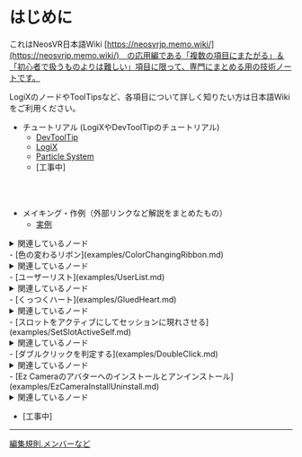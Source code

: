 # はじめに

これはNeosVR日本語Wiki [https://neosvrjp.memo.wiki/](https://neosvrjp.memo.wiki/)　の応用編である「複数の項目にまたがる」＆「初心者で扱うものよりは難しい」項目に限って、専門にまとめる用の技術ノートです。

LogiXのノードやToolTipsなど、各項目について詳しく知りたい方は日本語Wikiをご利用ください。
  
- チュートリアル (LogiXやDevToolTipのチュートリアル) 
  - [DevToolTip](tutorial/devtool.md)
  - [LogiX](tutorial/logix.md)  
  - [Particle System](tutorial/particlesystem.md)  
  - [工事中]
  
<br>
<br>

- メイキング・作例（外部リンクなど解説をまとめたもの）
  - [実例](examples/jiturei.md)  
<details><summary>関連しているノード</summary><div>
...
</div></details>
  - [色の変わるリボン](examples/ColorChangingRibbon.md)  
<details><summary>関連しているノード</summary><div>
(FromHSV, T/10, Sin)
</div></details>
  - [ユーザーリスト](examples/UserList.md)  
<details><summary>関連しているノード</summary><div>
(Root Slot, Children Count, For, Get Child, Get Active User, Write, User Username, New Line, String, IsNull, NotNull, If, ?:, Relay)
</div></details>
  - [くっつくハート](examples/GluedHeart.md)  
<details><summary>関連しているノード</summary><div>
(On Grabbable Grabbed, Local User, Write, User, Nearest User Head, NotNull, Body Node Slot, Global Transform, Distance, On Grabbable Released, Root Slot, Set Parent)
</div></details>
  - [スロットをアクティブにしてセッションに現れさせる](examples/SetSlotActiveSelf.md)  
<details><summary>関連しているノード</summary><div>
(Host User, Update, Get Active User, Get Parent Slot, Get Slot Name, Containing, Standard Controller, Fire On True, Sequence, Set Slot Active Self, Elapsed Time, Get Slot Active Self, Set Local Position, SEt Local Rotation, Set Local Scale)
</div></details> 
  - [ダブルクリックを判定する](examples/DoubleClick.md)  
<details><summary>関連しているノード</summary><div>
(If, Elapsed Time, Relay)
</div></details>
  - [Ez Cameraのアバターへのインストールとアンインストール](examples/EzCameraInstallUninstall.md)  
<details><summary>関連しているノード</summary><div>
(Button Events, Write, Sequence, Local User, Body Node Slot, Duplicate Slot, Set Parent, Set Local Position, Set Local Rotation, Set Local Scale, NotNull, Find Child By Tag, Destroy Slot, Relay)
</div></details>

  - [工事中]
  
----
[編集規則.メンバーなど](docs/contributings.md)



